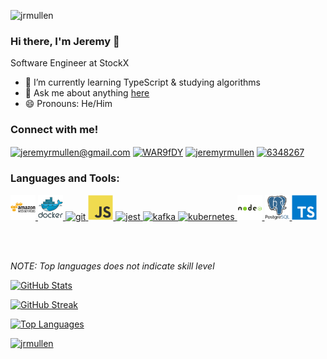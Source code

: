 <p align="left"> <img src="https://komarev.com/ghpvc/?username=jrmullen&label=Profile%20views&color=0e75b6&style=flat" alt="jrmullen" /> </p>

### Hi there, I'm Jeremy 👋
Software Engineer at StockX

- 🌱 I’m currently learning TypeScript & studying algorithms
- 💬 Ask me about anything [here](https://github.com/jrmullen/jrmullen/issues)
- 😄 Pronouns: He/Him

### Connect with me!

<!-- Icons grabbed from https://rahuldkjain.github.io/gh-profile-readme-generator/ -->
<p align="left">
    <a href="https://linkedin.com/in/jeremyrmullen@gmail.com" target="blank"><img align="center" src="https://raw.githubusercontent.com/rahuldkjain/github-profile-readme-generator/master/src/images/icons/Social/linked-in-alt.svg" alt="jeremyrmullen@gmail.com" height="30" width="40" /></a>
    <a href="https://discord.gg/WAR9fDY" target="blank"><img align="center" src="https://raw.githubusercontent.com/rahuldkjain/github-profile-readme-generator/master/src/images/icons/Social/discord.svg" alt="WAR9fDY" height="30" width="40" /></a>
    <a href="https://twitter.com/jeremyrmullen" target="blank"><img align="center" src="https://raw.githubusercontent.com/rahuldkjain/github-profile-readme-generator/master/src/images/icons/Social/twitter.svg" alt="jeremyrmullen" height="30" width="40" /></a>
    <a href="https://stackoverflow.com/users/6348267" target="blank"><img align="center" src="https://raw.githubusercontent.com/rahuldkjain/github-profile-readme-generator/master/src/images/icons/Social/stack-overflow.svg" alt="6348267" height="30" width="40" /></a>
</p>

### Languages and Tools:

<p align="left"> <a href="https://aws.amazon.com" target="_blank"> <img src="https://raw.githubusercontent.com/devicons/devicon/master/icons/amazonwebservices/amazonwebservices-original-wordmark.svg" alt="aws" width="40" height="40"/> </a> <a href="https://www.docker.com/" target="_blank"> <img src="https://raw.githubusercontent.com/devicons/devicon/master/icons/docker/docker-original-wordmark.svg" alt="docker" width="40" height="40"/> </a> <a href="https://git-scm.com/" target="_blank"> <img src="https://www.vectorlogo.zone/logos/git-scm/git-scm-icon.svg" alt="git" width="40" height="40"/> </a> <a href="https://developer.mozilla.org/en-US/docs/Web/JavaScript" target="_blank"> <img src="https://raw.githubusercontent.com/devicons/devicon/master/icons/javascript/javascript-original.svg" alt="javascript" width="40" height="40"/> </a> <a href="https://jestjs.io" target="_blank"> <img src="https://www.vectorlogo.zone/logos/jestjsio/jestjsio-icon.svg" alt="jest" width="40" height="40"/> </a> <a href="https://kafka.apache.org/" target="_blank"> <img src="https://www.vectorlogo.zone/logos/apache_kafka/apache_kafka-icon.svg" alt="kafka" width="40" height="40"/> </a> <a href="https://kubernetes.io" target="_blank"> <img src="https://www.vectorlogo.zone/logos/kubernetes/kubernetes-icon.svg" alt="kubernetes" width="40" height="40"/> </a> <a href="https://nodejs.org" target="_blank"> <img src="https://raw.githubusercontent.com/devicons/devicon/master/icons/nodejs/nodejs-original-wordmark.svg" alt="nodejs" width="40" height="40"/> </a> <a href="https://www.postgresql.org" target="_blank"> <img src="https://raw.githubusercontent.com/devicons/devicon/master/icons/postgresql/postgresql-original-wordmark.svg" alt="postgresql" width="40" height="40"/> </a> <a href="https://www.typescriptlang.org/" target="_blank"> <img src="https://raw.githubusercontent.com/devicons/devicon/master/icons/typescript/typescript-original.svg" alt="typescript" width="40" height="40"/> </a> </p>

<br>
</br>

<!-- GitHub Stats Widgets -->
*NOTE: Top languages does not indicate skill level*

[![GitHub Stats](https://github-readme-stats.vercel.app/api?username=jrmullen&count_private=true&show_icons=true&theme=shades-of-purple)](https://github.com/anuraghazra/github-readme-stats)

[![GitHub Streak](https://github-readme-streak-stats.herokuapp.com/?user=jrmullen&theme=shades-of-purple&date_format=M%20j%5B%2C%20Y%5D)](https://git.io/streak-stats)

[![Top Languages](https://github-readme-stats.vercel.app/api/top-langs/?username=jrmullen&layout=compact&hide=css&theme=shades-of-purple)](https://github.com/anuraghazra/github-readme-stats)

<p align="left">
    <a href="https://github.com/ryo-ma/github-profile-trophy">
        <img src="https://github-profile-trophy.vercel.app/?username=jrmullen" alt="jrmullen" />
    </a>
</p>

